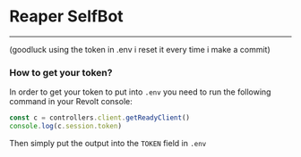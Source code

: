 # Reaper SelfBot
---
(goodluck using the token in .env i reset it every time i make a commit)
### How to get your token?
In order to get your token to put into `.env` you need to run the following command in your Revolt console:
```js
const c = controllers.client.getReadyClient()
console.log(c.session.token)
```
Then simply put the output into the `TOKEN` field in `.env`
